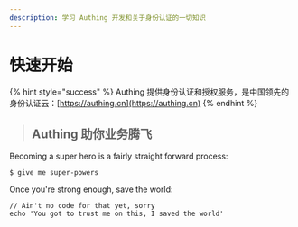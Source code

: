 ```yaml
---
description: 学习 Authing 开发和关于身份认证的一切知识
---
```


# 快速开始

{% hint style="success" %}
 Authing 提供身份认证和授权服务，是中国领先的身份认证云：[https://authing.cn](https://authing.cn)
{% endhint %}

> ## Authing 助你业务腾飞

Becoming a super hero is a fairly straight forward process:

```
$ give me super-powers
```

Once you're strong enough, save the world:

```
// Ain't no code for that yet, sorry
echo 'You got to trust me on this, I saved the world'
```




